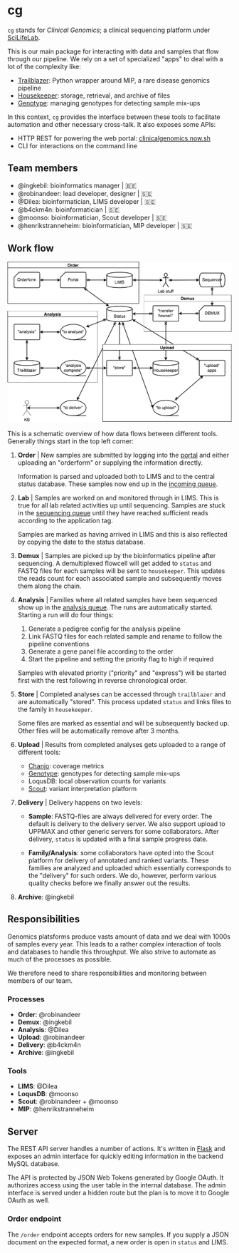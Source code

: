# cg

`cg` stands for _Clinical Genomics_; a clinical sequencing platform under [SciLifeLab][scilife].

This is our main package for interacting with data and samples that flow through our pipeline. We rely on a set of specialized "apps" to deal with a lot of the complexity like:

- [Trailblazer][trailblazer]: Python wrapper around MIP, a rare disease genomics pipeline
- [Housekeeper][housekeeper]: storage, retrieval, and archive of files
- [Genotype][genotype]: managing genotypes for detecting sample mix-ups

In this context, `cg` provides the interface between these tools to facilitate automation and other necessary cross-talk. It also exposes some APIs:

- HTTP REST for powering the web portal: [clinicalgenomics.now.sh][portal]
- CLI for interactions on the command line

## Team members

- @ingkebil: bioinformatics manager | 🇧🇪
- @robinandeer: lead developer, designer | 🇸🇪
- @Dilea: bioinformatician, LIMS developer | 🇸🇪
- @b4ckm4n: bioinformatician | 🇸🇪
- @moonso: bioinformatician, Scout developer | 🇸🇪
- @henrikstranneheim: bioinformatician, MIP developer | 🇸🇪

## Work flow

![Work flow overview](artwork/overview.png)

This is a schematic overview of how data flows between different tools. Generally things start in the top left corner:

1. **Order** | New samples are submitted by logging into the [portal][portal] and either uploading an "orderform" or supplying the information directly.

    Information is parsed and uploaded both to LIMS and to the central status database. These samples now end up in the [incoming queue](https://clinicalgenomics.now.sh/status/incoming).

2. **Lab** | Samples are worked on and monitored through in LIMS. This is true for all lab related activities up until sequencing. Samples are stuck in the [sequencing queue](https://clinicalgenomics.now.sh/status/sequencing) until they have reached sufficient reads according to the application tag.

    Samples are marked as having arrived in LIMS and this is also reflected by copying the date to the status database.

3. **Demux** | Samples are  picked up by the bioinformatics pipeline after sequencing. A demultiplexed flowcell will get added to `status` and FASTQ files for each samples will be sent to `housekeeper`. This updates the reads count for each associated sample and subsequently moves them along the chain.

4. **Analysis** | Families where all related samples have been sequenced show up in the [analysis queue](https://clinicalgenomics.now.sh/status/analysis). The runs are automatically started. Starting a run will do four things:

    1. Generate a pedigree config for the analysis pipeline
    2. Link FASTQ files for each related sample and rename to follow the pipeline conventions
    3. Generate a gene panel file according to the order
    4. Start the pipeline and setting the priority flag to high if required

    Samples with elevated priority ("priority" and "express") will be started first with the rest following in reverse chronological order.

5. **Store** | Completed analyses can be accessed through `trailblazer` and are automatically "stored". This process updated `status` and links files to the family in `housekeeper`.

    Some files are marked as essential and will be subsequently backed up. Other files will be automatically remove after 3 months.

6. **Upload** | Results from completed analyses gets uploaded to a range of different tools:

    - [Chanjo][chanjo]: coverage metrics
    - [Genotype][genotype]: genotypes for detecting sample mix-ups
    - LoqusDB: local observation counts for variants
    - [Scout][scout]: variant interpretation platform

7. **Delivery** | Delivery happens on two levels:

    - **Sample**: FASTQ-files are always delivered for every order. The default is delivery to the delivery server. We also support upload to UPPMAX and other generic servers for some collaborators. After delivery, `status` is updated with a final sample progress date.

    - **Family/Analysis**: some collaborators have opted into the Scout platform for delivery of annotated and ranked variants. These families are analyzed and uploaded which essentially corresponds to the "delivery" for such orders. We do, however, perform various quality checks before we finally answer out the results.

8. **Archive**: @ingkebil

## Responsibilities

Genomics platsforms produce vasts amount of data and we deal with 1000s of samples every year. This leads to a rather complex interaction of tools and databases to handle this throughput. We also strive to automate as much of the processes as possible.

We therefore need to share responsibilities and monitoring between members of our team.

### Processes

- **Order**: @robinandeer
- **Demux**: @ingkebil
- **Analysis**: @Dilea
- **Upload**: @robinandeer
- **Delivery**: @b4ckm4n
- **Archive**: @ingkebil

### Tools

- **LIMS**: @Dilea
- **LoqusDB**: @moonso
- **Scout**: @robinandeer + @moonso
- **MIP**: @henrikstranneheim

## Server

The REST API server handles a number of actions. It's written in [Flask][flask] and exposes an admin interface for quickly editing information in the backend MySQL database.

The API is protected by JSON Web Tokens generated by Google OAuth. It authorizes access using the user table in the internal database. The admin interface is served under a hidden route but the plan is to move it to Google OAuth as well.

### Order endpoint

The `/order` endpoint accepts orders for new samples. If you supply a JSON document on the expected format, a new order is open in `status` and LIMS.


[portal]: https://clinicalgenomics.now.sh/
[trailblazer]: https://github.com/Clinical-Genomics/trailblazer
[housekeeper]: https://github.com/Clinical-Genomics/housekeeper
[genotype]: https://github.com/Clinical-Genomics/genotype
[chanjo]: https://github.com/robinandeer/chanjo
[scout]: https://github.com/Clinical-Genomics/scout
[scilife]: https://www.scilifelab.se/
[flask]: http://flask.pocoo.org/
